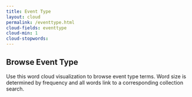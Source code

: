 ```yaml
---
title: Event Type
layout: cloud
permalink: /eventtype.html
cloud-fields: eventtype
cloud-min: 1
cloud-stopwords:
---
```


## Browse Event Type

Use this word cloud visualization to browse event type terms.
Word size is determined by frequency and all words link to a corresponding collection search.
